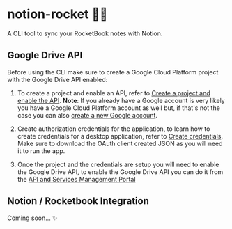 # notion-rocket 🚀🚀
A CLI tool to sync your RocketBook notes with Notion.

## Google Drive API
Before using the CLI make sure to create a Google Cloud Platform project with the Google Drive API enabled:

1. To create a project and enable an API, refer to [Create a project and enable the API](https://developers.google.com/workspace/guides/create-project). 
**Note**: If you already have a Google account is very likely you have a Google Cloud Platform account as well but, if that's not the case you can also [create a new Google account](https://support.google.com/accounts/answer/27441?hl=en).

2. Create authorization credentials for the application, to learn how to create credentials for a desktop application, refer to [Create credentials](https://developers.google.com/workspace/guides/create-credentials). Make sure to download the OAuth client created JSON as you will need it to run the app.

3. Once the project and the credentials are setup you will need to enable the Google Drive API, to enable the Google Drive API you can do it from the [API and Services Management Portal](https://console.cloud.google.com/apis/api/drive.googleapis.com/overview)

## Notion / Rocketbook Integration
Coming soon... ✨